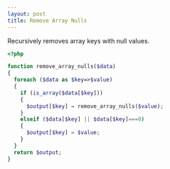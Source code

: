 ```yaml
---
layout: post
title: Remove Array Nulls
---
```

Recursively removes array keys with null values.
<!--break-->

```php
<?php

function remove_array_nulls($data)
{
  foreach ($data as $key=>$value)
  {
    if (is_array($data[$key]))
    {
      $output[$key] = remove_array_nulls($value);
    }
    elseif ($data[$key] || $data[$key]===0)
    {
      $output[$key] = $value;
    }
  }
  return $output;
}
```